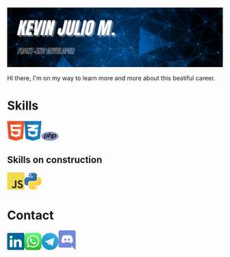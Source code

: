 <img src="img/kevin_banner.jpg"><br>

<p>Hi there, I'm on my way to learn more and more about this beatiful career.</p>

<h1>Skills</h1>
<img width="40px" src="img/html-1.svg"><img width="40px" src="img/css-3.svg"><img width="40px" src="img/php-1.svg">

<h2>Skills on construction</h2>
<img width="40px" src="img/logo-javascript.svg"><img width="40px" src="img/python-5.svg">

<h1>Contact</h1>
<a href=""><img width="40px" src="img/linkedin-icon-2.svg"></a><a href=""><img width="40px" src="img/whatsapp-icon.svg"></a><a href=""><img width="40px" src="img/telegram.svg"></a><a href=""><img width="40px" src="img/discord.svg"></a>